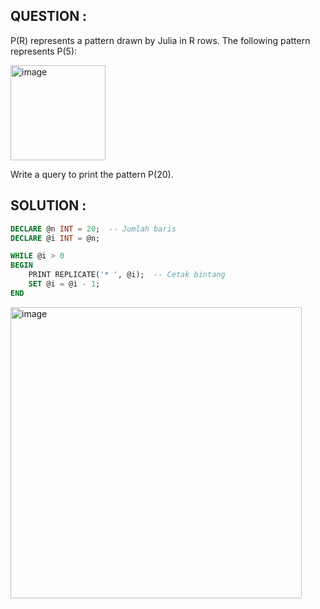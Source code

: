 ## QUESTION :

P(R) represents a pattern drawn by Julia in R rows. The following pattern represents P(5):

<img width="152" alt="image" src="https://github.com/user-attachments/assets/ee31b53c-32a9-4a2c-a0bd-c572ef5d50f2" />

Write a query to print the pattern P(20).

## SOLUTION :
```SQL
DECLARE @n INT = 20;  -- Jumlah baris
DECLARE @i INT = @n;

WHILE @i > 0
BEGIN
    PRINT REPLICATE('* ', @i);  -- Cetak bintang
    SET @i = @i - 1;
END
```
<img width="466" alt="image" src="https://github.com/user-attachments/assets/8d66f19b-a6ef-48ed-a2c8-0b7e2121ae00" />

